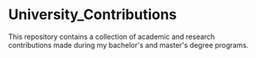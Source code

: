 # University_Contributions
This repository contains a collection of academic and research contributions made during my bachelor's and master's degree programs.

